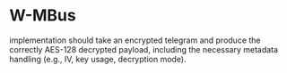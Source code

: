 # W-MBus
implementation should take an encrypted telegram and produce the correctly AES-128 decrypted payload, including the necessary metadata handling (e.g., IV, key usage, decryption mode).
